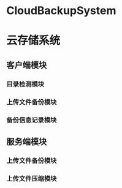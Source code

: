 # CloudBackupSystem
# 云存储系统

## 客户端模块

### 目录检测模块
### 上传文件备份模块
### 备份信息记录模块

## 服务端模块

### 上传文件备份模块
### 上传文件压缩模块
